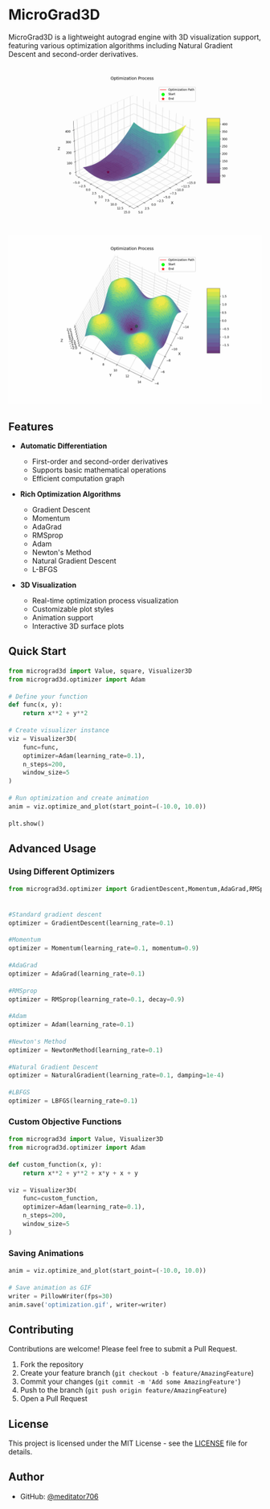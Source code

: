 # MicroGrad3D

MicroGrad3D is a lightweight autograd engine with 3D visualization support, featuring various optimization algorithms including Natural Gradient Descent and second-order derivatives.


![adam optimization with square function](picture/optimization_square.gif)
![adam optimization with easom function](picture/optimization.gif)

## Features

- **Automatic Differentiation**
  - First-order and second-order derivatives
  - Supports basic mathematical operations
  - Efficient computation graph

- **Rich Optimization Algorithms**
  - Gradient Descent
  - Momentum
  - AdaGrad
  - RMSprop
  - Adam
  - Newton's Method
  - Natural Gradient Descent
  - L-BFGS

- **3D Visualization**
  - Real-time optimization process visualization
  - Customizable plot styles
  - Animation support
  - Interactive 3D surface plots



## Quick Start
```python
from micrograd3d import Value, square, Visualizer3D
from micrograd3d.optimizer import Adam

# Define your function
def func(x, y):
    return x**2 + y**2

# Create visualizer instance
viz = Visualizer3D(
    func=func,
    optimizer=Adam(learning_rate=0.1),
    n_steps=200,
    window_size=5
)

# Run optimization and create animation
anim = viz.optimize_and_plot(start_point=(-10.0, 10.0))

plt.show()
```


## Advanced Usage

### Using Different Optimizers

```python
from micrograd3d.optimizer import GradientDescent,Momentum,AdaGrad,RMSprop,Adam,NewtonMethod,NaturalGradient,LBFGS


#Standard gradient descent
optimizer = GradientDescent(learning_rate=0.1)

#Momentum
optimizer = Momentum(learning_rate=0.1, momentum=0.9)

#AdaGrad
optimizer = AdaGrad(learning_rate=0.1)

#RMSprop
optimizer = RMSprop(learning_rate=0.1, decay=0.9)

#Adam
optimizer = Adam(learning_rate=0.1)

#Newton's Method
optimizer = NewtonMethod(learning_rate=0.1)

#Natural Gradient Descent
optimizer = NaturalGradient(learning_rate=0.1, damping=1e-4)

#LBFGS
optimizer = LBFGS(learning_rate=0.1)
```


### Custom Objective Functions

```python
from micrograd3d import Value, Visualizer3D
from micrograd3d.optimizer import Adam

def custom_function(x, y):
    return x**2 + y**2 + x*y + x + y

viz = Visualizer3D(
    func=custom_function,
    optimizer=Adam(learning_rate=0.1),
    n_steps=200,
    window_size=5
)
```


### Saving Animations

```python
anim = viz.optimize_and_plot(start_point=(-10.0, 10.0))

# Save animation as GIF
writer = PillowWriter(fps=30)
anim.save('optimization.gif', writer=writer)
```



## Contributing

Contributions are welcome! Please feel free to submit a Pull Request.

1. Fork the repository
2. Create your feature branch (`git checkout -b feature/AmazingFeature`)
3. Commit your changes (`git commit -m 'Add some AmazingFeature'`)
4. Push to the branch (`git push origin feature/AmazingFeature`)
5. Open a Pull Request

## License

This project is licensed under the MIT License - see the [LICENSE](LICENSE) file for details.



## Author

- GitHub: [@meditator706](https://github.com/meditator706)
